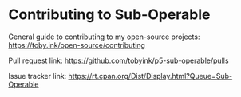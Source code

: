 # Contributing to Sub-Operable

General guide to contributing to my open-source projects:
https://toby.ink/open-source/contributing

Pull request link:
https://github.com/tobyink/p5-sub-operable/pulls

Issue tracker link:
https://rt.cpan.org/Dist/Display.html?Queue=Sub-Operable
